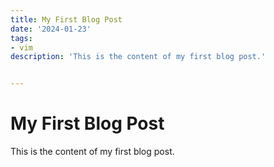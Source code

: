 ```yaml
---
title: My First Blog Post
date: '2024-01-23'
tags:
- vim
description: 'This is the content of my first blog post.'


---
```

# My First Blog Post
This is the content of my first blog post.
